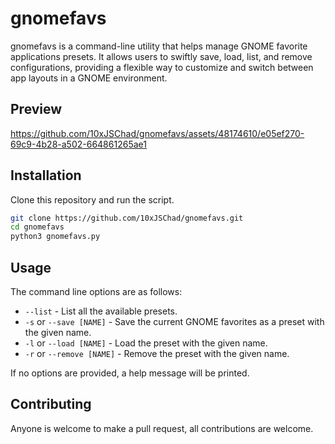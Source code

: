 # gnomefavs

gnomefavs is a command-line utility that helps manage GNOME favorite applications presets. It allows users to swiftly save, load, list, and remove configurations, providing a flexible way to customize and switch between app layouts in a GNOME environment.

## Preview
https://github.com/10xJSChad/gnomefavs/assets/48174610/e05ef270-69c9-4b28-a502-664861265ae1


## Installation

Clone this repository and run the script.

```bash
git clone https://github.com/10xJSChad/gnomefavs.git
cd gnomefavs
python3 gnomefavs.py
```

## Usage

The command line options are as follows:

- `--list` - List all the available presets.
- `-s` or `--save [NAME]` - Save the current GNOME favorites as a preset with the given name.
- `-l` or `--load [NAME]` - Load the preset with the given name.
- `-r` or `--remove [NAME]` - Remove the preset with the given name.

If no options are provided, a help message will be printed.

## Contributing

Anyone is welcome to make a pull request, all contributions are welcome.
